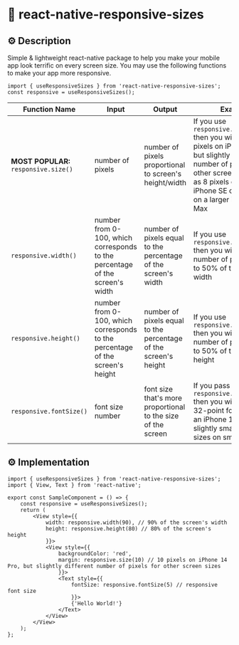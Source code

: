 # 📱 react-native-responsive-sizes

## ⚙️ Description

Simple & lightweight react-native package to help you make your mobile app look terrific on every screen size. You may use the following functions to make your app more responsive.

```
import { useResponsiveSizes } from 'react-native-responsive-sizes';
const responsive = useResponsiveSizes();
```

| Function Name                         | Input                                                                         | Output                                                          | Example                                                                                                                                                                                                                           |
| ------------------------------------- | ----------------------------------------------------------------------------- | --------------------------------------------------------------- | --------------------------------------------------------------------------------------------------------------------------------------------------------------------------------------------------------------------------------- |
| **MOST POPULAR:** `responsive.size()` | number of pixels                                                              | number of pixels proportional to screen's height/width          | If you use `responsive.size(10)` then you will receive 10 pixels on iPhone 14 Pro, but slightly different number of pixels for other screen sizes, such as 8 pixels on a smaller iPhone SE or 12 pixels on a larger iPhone 12 Max |
| `responsive.width()`                  | number from 0-100, which corresponds to the percentage of the screen's width  | number of pixels equal to the percentage of the screen's width  | If you use `responsive.width(50)` then you will receive a number of pixels equal to 50% of the screen's width                                                                                                                     |
| `responsive.height()`                 | number from 0-100, which corresponds to the percentage of the screen's height | number of pixels equal to the percentage of the screen's height | If you use `responsive.height(50)` then you will receive a number of pixels equal to 50% of the screen's height                                                                                                                   |
| `responsive.fontSize()`               | font size number                                                              | font size that's more proportional to the size of the screen    | If you pass it `responsive.fontSize(32)` then you will receive a 32-point font-size on an iPhone 14 Pro, but slightly smaller font-sizes on smaller devices                                                                       |

## ⚙️ Implementation

```
import { useResponsiveSizes } from 'react-native-responsive-sizes';
import { View, Text } from 'react-native';

export const SampleComponent = () => {
    const responsive = useResponsiveSizes();
    return (
        <View style={{
            width: responsive.width(90), // 90% of the screen's width
            height: responsive.height(80) // 80% of the screen's height
            }}>
            <View style={{
                backgroundColor: 'red',
                margin: responsive.size(10) // 10 pixels on iPhone 14 Pro, but slightly different number of pixels for other screen sizes
                }}>
                <Text style={{
                    fontSize: responsive.fontSize(5) // responsive font size
                    }}>
                    {'Hello World!'}
                </Text>
            </View>
        </View>
    );
};
```
